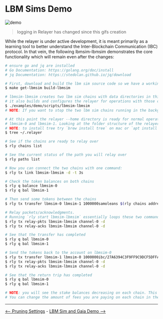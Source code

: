 # LBM Sims Demo

![demo](./images/demo.gif)

>logging in Relayer has changed since this gifs creation

While the relayer is under active development, it is meant primarily as a learning
tool to better understand the Inter-Blockchain Communication (IBC) protocol. In
that vein, the following lbmsim-lbmsim demonstrates the core functionality which will
remain even after the changes:

```bash
# ensure go and jq are installed 
# Go Documentation: https://golang.org/doc/install
# jq Documentation: https://stedolan.github.io/jq/download

# First, download and build the lbm sim source code so we have a working blockchain to test against
$ make get-lbmsim build-lbmsim

# lbmsim-lbmsim creates two lbm sim chains with data directories in this repo
# it also builds and configures the relayer for operations with those chains
$ ./examples/demo/scripts/lbmsim-lbmsim
# NOTE: If you want to stop the two lbm sim chains running in the background use `killall simd`

# At this point the relayer --home directory is ready for normal operations between
# lbmsim-0 and lbmsim-1. Looking at the folder structure of the relayer at this point is helpful
# NOTE: to install tree try `brew install tree` on mac or `apt install tree` on linux
$ tree ~/.relayer

# See if the chains are ready to relay over
$ rly chains list

# See the current status of the path you will relay over
$ rly paths list

# Now you can connect the two chains with one command:
$ rly tx link lbmsim-lbmsim -d -t 3s

# Check the token balances on both chains
$ rly q balance lbmsim-0
$ rly q bal lbmsim-1

# Then send some tokens between the chains
$ rly tx transfer lbmsim-0 lbmsim-1 1000000samoleans $(rly chains address lbmsim-1) channel-0

# Relay packets/acknowledgments. 
# Running `rly start lbmsim-lbmsim` essentially loops these two commands
$ rly tx relay-pkts lbmsim-lbmsim channel-0 -d
$ rly tx relay-acks lbmsim-lbmsim channel-0 -d

# See that the transfer has completed
$ rly q bal lbmsim-0
$ rly q bal lbmsim-1

# Send the tokens back to the account on lbmsim-0
$ rly tx transfer lbmsim-1 lbmsim-0 1000000ibc/27A6394C3F9FF9C9DCF5DFFADF9BB5FE9A37C7E92B006199894CF1824DF9AC7C $(rly chains addr lbmsim-0) channel-0
$ rly tx relay-pkts lbmsim-lbmsim channel-0 -d
$ rly tx relay-acks lbmsim-lbmsim channel-0 -d

# See that the return trip has completed
$ rly q bal lbmsim-0
$ rly q bal lbmsim-1

# NOTE: you will see the stake balances decreasing on each chain. This is to pay for fees
# You can change the amount of fees you are paying on each chain in the configuration.
```

---

[<-- Pruning Settings](./node_pruning.md) - [LBM Sim and Gaia Demo -->](./lbmsim-gaia-demo.md)
